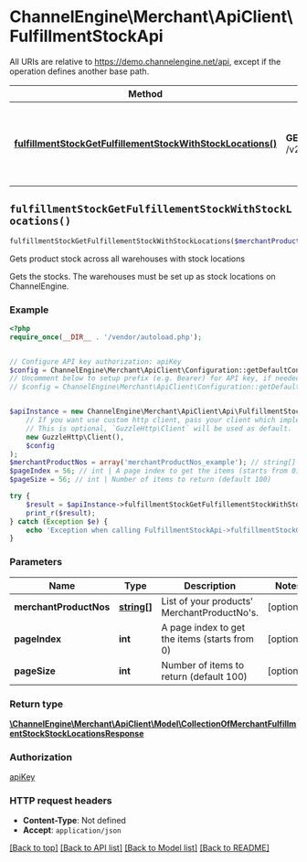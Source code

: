 # ChannelEngine\Merchant\ApiClient\FulfillmentStockApi

All URIs are relative to https://demo.channelengine.net/api, except if the operation defines another base path.

| Method | HTTP request | Description |
| ------------- | ------------- | ------------- |
| [**fulfillmentStockGetFulfillementStockWithStockLocations()**](FulfillmentStockApi.md#fulfillmentStockGetFulfillementStockWithStockLocations) | **GET** /v2/fulfillmentstock | Gets product stock across all warehouses with stock locations |


## `fulfillmentStockGetFulfillementStockWithStockLocations()`

```php
fulfillmentStockGetFulfillementStockWithStockLocations($merchantProductNos, $pageIndex, $pageSize): \ChannelEngine\Merchant\ApiClient\Model\CollectionOfMerchantFulfillmentStockStockLocationsResponse
```

Gets product stock across all warehouses with stock locations

Gets the stocks. The warehouses must be set up as stock locations on ChannelEngine.

### Example

```php
<?php
require_once(__DIR__ . '/vendor/autoload.php');


// Configure API key authorization: apiKey
$config = ChannelEngine\Merchant\ApiClient\Configuration::getDefaultConfiguration()->setApiKey('apikey', 'YOUR_API_KEY');
// Uncomment below to setup prefix (e.g. Bearer) for API key, if needed
// $config = ChannelEngine\Merchant\ApiClient\Configuration::getDefaultConfiguration()->setApiKeyPrefix('apikey', 'Bearer');


$apiInstance = new ChannelEngine\Merchant\ApiClient\Api\FulfillmentStockApi(
    // If you want use custom http client, pass your client which implements `GuzzleHttp\ClientInterface`.
    // This is optional, `GuzzleHttp\Client` will be used as default.
    new GuzzleHttp\Client(),
    $config
);
$merchantProductNos = array('merchantProductNos_example'); // string[] | List of your products' MerchantProductNo's.
$pageIndex = 56; // int | A page index to get the items (starts from 0)
$pageSize = 56; // int | Number of items to return (default 100)

try {
    $result = $apiInstance->fulfillmentStockGetFulfillementStockWithStockLocations($merchantProductNos, $pageIndex, $pageSize);
    print_r($result);
} catch (Exception $e) {
    echo 'Exception when calling FulfillmentStockApi->fulfillmentStockGetFulfillementStockWithStockLocations: ', $e->getMessage(), PHP_EOL;
}
```

### Parameters

| Name | Type | Description  | Notes |
| ------------- | ------------- | ------------- | ------------- |
| **merchantProductNos** | [**string[]**](../Model/string.md)| List of your products&#39; MerchantProductNo&#39;s. | [optional] |
| **pageIndex** | **int**| A page index to get the items (starts from 0) | [optional] |
| **pageSize** | **int**| Number of items to return (default 100) | [optional] |

### Return type

[**\ChannelEngine\Merchant\ApiClient\Model\CollectionOfMerchantFulfillmentStockStockLocationsResponse**](../Model/CollectionOfMerchantFulfillmentStockStockLocationsResponse.md)

### Authorization

[apiKey](../../README.md#apiKey)

### HTTP request headers

- **Content-Type**: Not defined
- **Accept**: `application/json`

[[Back to top]](#) [[Back to API list]](../../README.md#endpoints)
[[Back to Model list]](../../README.md#models)
[[Back to README]](../../README.md)
